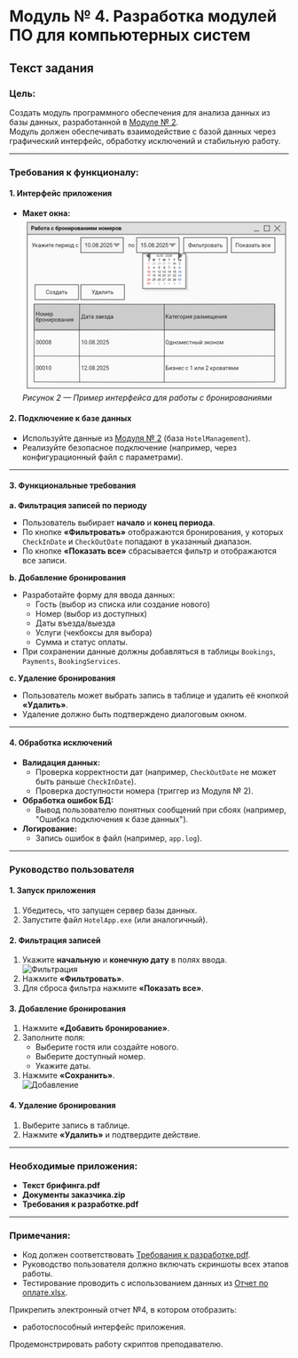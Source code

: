 # Модуль № 4. Разработка модулей ПО для компьютерных систем

## Текст задания

### Цель:
Создать модуль программного обеспечения для анализа данных из базы данных, разработанной в [Модуле № 2](https://github.com/BosenkoTM/DE-MTKP/blob/main/de/2025/tipovoe_zadanie/README.md).  
Модуль должен обеспечивать взаимодействие с базой данных через графический интерфейс, обработку исключений и стабильную работу.

---

### Требования к функционалу:

#### 1. Интерфейс приложения
- **Макет окна:**  
  ![Макет окна работы с бронированием](https://github.com/BosenkoTM/DE-MTKP/blob/main/de/2025/tipovoe_zadanie/data/ui_db.jpg)  
  *Рисунок 2 — Пример интерфейса для работы с бронированиями*

#### 2. Подключение к базе данных
- Используйте данные из [Модуля № 2](https://github.com/BosenkoTM/DE-MTKP/blob/main/de/2025/tipovoe_zadanie/README.md) (база `HotelManagement`).
- Реализуйте безопасное подключение (например, через конфигурационный файл с параметрами).

---

#### 3. Функциональные требования

**a. Фильтрация записей по периоду**
- Пользователь выбирает **начало** и **конец периода**.
- По кнопке **«Фильтровать»** отображаются бронирования, у которых `CheckInDate` и `CheckOutDate` попадают в указанный диапазон.
- По кнопке **«Показать все»** сбрасывается фильтр и отображаются все записи.

**b. Добавление бронирования**
- Разработайте форму для ввода данных:  
  - Гость (выбор из списка или создание нового)
  - Номер (выбор из доступных)
  - Даты въезда/выезда
  - Услуги (чекбоксы для выбора)
  - Сумма и статус оплаты.
- При сохранении данные должны добавляться в таблицы `Bookings`, `Payments`, `BookingServices`.

**c. Удаление бронирования**
- Пользователь может выбрать запись в таблице и удалить её кнопкой **«Удалить»**.
- Удаление должно быть подтверждено диалоговым окном.

---

#### 4. Обработка исключений
- **Валидация данных:**  
  - Проверка корректности дат (например, `CheckOutDate` не может быть раньше `CheckInDate`).
  - Проверка доступности номера (триггер из Модуля № 2).
- **Обработка ошибок БД:**  
  - Вывод пользователю понятных сообщений при сбоях (например, "Ошибка подключения к базе данных").
- **Логирование:**  
  - Запись ошибок в файл (например, `app.log`).

---

### Руководство пользователя

#### 1. Запуск приложения
1. Убедитесь, что запущен сервер базы данных.
2. Запустите файл `HotelApp.exe` (или аналогичный).

#### 2. Фильтрация записей
1. Укажите **начальную** и **конечную дату** в полях ввода.  
   ![Фильтрация](https://github.com/BosenkoTM/DE-MTKP/blob/main/de/2025/tipovoe_zadanie/data/filter_example.jpg)
2. Нажмите **«Фильтровать»**.
3. Для сброса фильтра нажмите **«Показать все»**.

#### 3. Добавление бронирования
1. Нажмите **«Добавить бронирование»**.
2. Заполните поля:  
   - Выберите гостя или создайте нового.  
   - Выберите доступный номер.  
   - Укажите даты.  
3. Нажмите **«Сохранить»**.  
   ![Добавление](https://github.com/BosenkoTM/DE-MTKP/blob/main/de/2025/tipovoe_zadanie/data/add_booking.jpg)

#### 4. Удаление бронирования
1. Выберите запись в таблице.
2. Нажмите **«Удалить»** и подтвердите действие.

---

### Необходимые приложения:
- **Текст брифинга.pdf**  
- **Документы заказчика.zip**  
- **Требования к разработке.pdf**  

---

### Примечания:
- Код должен соответствовать [Требования к разработке.pdf](https://github.com/BosenkoTM/DE-MTKP/blob/main/de/2025/tipovoe_zadanie/data/%D0%A2%D1%80%D0%B5%D0%B1%D0%BE%D0%B2%D0%B0%D0%BD%D0%B8%D1%8F%20%D0%BA%20%D1%80%D0%B0%D0%B7%D1%80%D0%B0%D0%B1%D0%BE%D1%82%D0%BA%D0%B5.pdf).
- Руководство пользователя должно включать скриншоты всех этапов работы.
- Тестирование проводить с использованием данных из [Отчет по оплате.xlsx](https://github.com/BosenkoTM/DE-MTKP/raw/refs/heads/main/de/2025/tipovoe_zadanie/data/%D0%9E%D1%82%D1%87%D0%B5%D1%82%20%D0%BF%D0%BE%20%D0%BE%D0%BF%D0%BB%D0%B0%D1%82%D0%B5.xlsx).

Прикрепить электронный отчет №4, в котором отобразить:
- работоспособный интерфейс приложения.

Продемонстрировать работу скриптов преподавателю.
